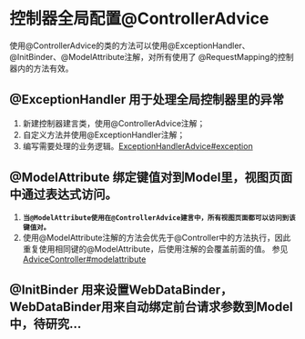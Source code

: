 # 控制器全局配置@ControllerAdvice
使用@ControllerAdvice的类的方法可以使用@ExceptionHandler、@InitBinder、@ModelAttribute注解，对所有使用了
@RequestMapping的控制器内的方法有效。

## @ExceptionHandler 用于处理全局控制器里的异常
1. 新建控制器建言类，使用@ControllerAdvice注解；
2. 自定义方法并使用@ExceptionHandler注解；
3. 编写需要处理的业务逻辑。[ExceptionHandlerAdvice#exception](https://github.com/zhuzilou/spring-learn/blob/master/highlight-springmvc4/src/main/java/cc/lostyouth/spring/highlight_springmvc4/advice/ExceptionHandlerAdvice.java)

## @ModelAttribute 绑定键值对到Model里，视图页面中通过表达式访问。
1. **`当@ModelAttribute使用在@ControllerAdvice建言中，所有视图页面都可以访问到该键值对。`**
2. 使用@ModelAttribute注解的方法会优先于@Controller中的方法执行，因此重复使用相同键的@ModelAttribute，后使用注解的会覆盖前面的值。 
    参见[AdviceController#modelattribute](https://github.com/zhuzilou/spring-learn/blob/master/highlight-springmvc4/src/main/java/cc/lostyouth/spring/highlight_springmvc4/web/ch4_4/AdviceController.java)

## @InitBinder 用来设置WebDataBinder，WebDataBinder用来自动绑定前台请求参数到Model中，待研究…